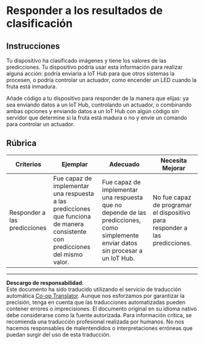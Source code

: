 <!--
CO_OP_TRANSLATOR_METADATA:
{
  "original_hash": "022e21f8629b721424c1de25195fff67",
  "translation_date": "2025-08-26T14:10:46+00:00",
  "source_file": "4-manufacturing/lessons/2-check-fruit-from-device/assignment.md",
  "language_code": "es"
}
-->
# Responder a los resultados de clasificación

## Instrucciones

Tu dispositivo ha clasificado imágenes y tiene los valores de las predicciones. Tu dispositivo podría usar esta información para realizar alguna acción: podría enviarla a IoT Hub para que otros sistemas la procesen, o podría controlar un actuador, como encender un LED cuando la fruta está inmadura.

Añade código a tu dispositivo para responder de la manera que elijas: ya sea enviando datos a un IoT Hub, controlando un actuador, o combinando ambas opciones y enviando datos a un IoT Hub con algún código sin servidor que determine si la fruta está madura o no y envíe un comando para controlar un actuador.

## Rúbrica

| Criterios | Ejemplar | Adecuado | Necesita Mejorar |
| --------- | --------- | -------- | ---------------- |
| Responder a las predicciones | Fue capaz de implementar una respuesta a las predicciones que funciona de manera consistente con predicciones del mismo valor. | Fue capaz de implementar una respuesta que no depende de las predicciones, como simplemente enviar datos sin procesar a un IoT Hub. | No fue capaz de programar el dispositivo para responder a las predicciones. |

---

**Descargo de responsabilidad**:  
Este documento ha sido traducido utilizando el servicio de traducción automática [Co-op Translator](https://github.com/Azure/co-op-translator). Aunque nos esforzamos por garantizar la precisión, tenga en cuenta que las traducciones automatizadas pueden contener errores o imprecisiones. El documento original en su idioma nativo debe considerarse como la fuente autorizada. Para información crítica, se recomienda una traducción profesional realizada por humanos. No nos hacemos responsables de malentendidos o interpretaciones erróneas que puedan surgir del uso de esta traducción.